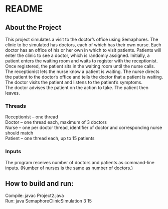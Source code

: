 # README


## About the Project

This project simulates a visit to the doctor’s office using Semaphores. The clinic to be simulated has doctors, each of which has their own nurse. Each doctor has an office of his or her own in which to visit patients.
Patients will enter the clinic to see a doctor, which is randomly assigned. Initially, a patient enters the waiting room and waits to register with the receptionist. Once registered, the patient sits in the waiting room until the nurse calls.  
The receptionist lets the nurse know a patient is waiting. The nurse directs the patient to the doctor’s office and tells the doctor that a patient is waiting. The doctor visits the patient and listens to the patient’s symptoms.  
The doctor advises the patient on the action to take. The patient then leaves.

### Threads
Receptionist – one thread   <br>
Doctor – one thread each, maximum of 3 doctors   <br>
Nurse – one per doctor thread, identifier of doctor and corresponding nurse should match   <br>
Patient – one thread each, up to 15 patients

### Inputs
The program receives number of doctors and patients as command-line inputs. (Number of nurses is the same as number of doctors.)

## How to build and run:
Compile: javac Project2.java   <br>
Run: java SemaphoreClinicSimulation 3 15
